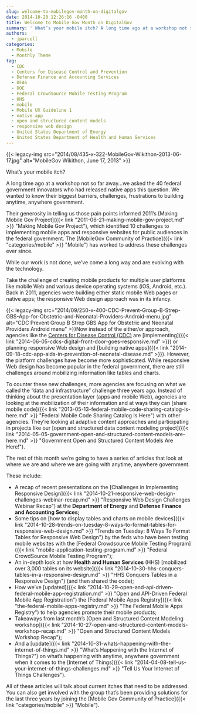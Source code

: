 ```yaml
---
slug: welcome-to-mobilegov-month-on-digitalgov
date: 2014-10-20 12:26:16 -0400
title: Welcome to Mobile Gov Month on DigitalGov
summary: ' What’s your mobile itch? A long time ago at a workshop not so far away&#8230;we asked the 40 federal government innovators who had released native apps this question. We wanted to know their biggest barriers, challenges, frustrations to building anytime, anywhere government. Their generosity in telling'
authors:
  - jparcell
categories:
  - Mobile
  - Monthly Theme
tag:
  - CDC
  - Centers for Disease Control and Prevention
  - Defense Finance and Accounting Services
  - DFAS
  - DOE
  - Federal CrowdSource Mobile Testing Program
  - HHS
  - mobile
  - Mobile UX Guideline 1
  - native app
  - open and structured content models
  - responsive web design
  - United States Department of Energy
  - United States Department of Health and Human Services
---
```


{{< legacy-img src="2014/08/435-x-322-MobileGov-Wikithon-2013-06-17.jpg" alt="MobileGov Wikithon, June 17, 2013" >}}

What’s your mobile itch?

A long time ago at a workshop not so far away&#8230;we asked the 40 federal government innovators who had released native apps this question. We wanted to know their biggest barriers, challenges, frustrations to building anytime, anywhere government.

Their generosity in telling us those pain points informed 2011’s [Making Mobile Gov Project]({{< link "2011-06-21-making-mobile-gov-project.md" >}} "Making Mobile Gov Project"), which identified 10 challenges to implementing mobile apps and responsive websites for public audiences in the federal government. The [MobileGov Community of Practice]({{< link "categories/mobile" >}} "Mobile") has worked to address these challenges ever since.

While our work is not done, we’ve come a long way and are evolving with the technology.

Take the challenge of creating mobile products for multiple user platforms like mobile Web and various device operating systems (iOS, Android, etc.). Back in 2011, agencies were building either static mobile Web pages or native apps; the responsive Web design approach was in its infancy.

{{< legacy-img src="2014/09/250-x-400-CDC-Prevent-Group-B-Strep-GBS-App-for-Obstetric-and-Neonatal-Providers-Android-menu.jpg" alt="CDC Prevent Group B Strep GBS App for Obstetric and Neonatal Providers Android menu" >}}Now instead of the either/or approach, agencies like the [Centers for Disease Control (CDC)](http://www.cdc.gov/) are [implementing]({{< link "2014-06-05-cdcs-digital-front-door-goes-responsive.md" >}}) or planning responsive Web design and [building native apps]({{< link "2014-09-18-cdc-app-aids-in-prevention-of-neonatal-disease.md" >}}). However, the platform challenges have become more sophisticated. While responsive Web design has become popular in the federal government, there are still challenges around mobilizing information like tables and charts.

To counter these new challenges, more agencies are focusing on what we called the “data and infrastructure” challenge three years ago. Instead of thinking about the presentation layer (apps and mobile Web), agencies are looking at the mobilization of their information and at ways they can [share mobile code]({{< link "2013-05-13-federal-mobile-code-sharing-catalog-is-here.md" >}} "Federal Mobile Code Sharing Catalog Is Here") with other agencies. They’re looking at adaptive content approaches and participating in projects like our [open and structured data content modeling project]({{< link "2014-05-05-government-open-and-structured-content-models-are-here.md" >}} "Government Open and Structured Content Models Are Here!").

The rest of this month we’re going to have a series of articles that look at where we are and where we are going with anytime, anywhere government.

These include:

  * A recap of recent presentations on the [Challenges in Implementing Responsive Design]({{< link "2014-10-21-responsive-web-design-challenges-webinar-recap.md" >}} "Responsive Web Design Challenges Webinar Recap") at the **Department of Energy** and **Defense Finance and Accounting Services;**
  * Some tips on [how to display tables and charts on mobile devices]({{< link "2014-10-28-trends-on-tuesday-8-ways-to-format-tables-for-responsive-web-design.md" >}} "Trends on Tuesday: 8 Ways To Format Tables for Responsive Web Design") by the feds who have been testing mobile websites with the [Federal Crowdsource Mobile Testing Program]({{< link "mobile-application-testing-program.md" >}} "Federal CrowdSource Mobile Testing Program");
  * An in-depth look at how **Health and Human Services** (HHS) [mobilized over 3,000 tables on its website]({{< link "2014-10-30-hhs-conquers-tables-in-a-responsive-design.md" >}} "HHS Conquers Tables in a Responsive Design") (and then shared the code);
  * How we&#8217;ve [updated]({{< link "2014-10-29-open-and-api-driven-federal-mobile-app-registration.md" >}} "Open and API-Driven Federal Mobile App Registration") the [Federal Mobile Apps Registry]({{< link "the-federal-mobile-apps-registry.md" >}} "The Federal Mobile Apps Registry") to help agencies promote their mobile products;
  * Takeaways from last month’s [Open and Structured Content Modeling workshop]({{< link "2014-10-27-open-and-structured-content-models-workshop-recap.md" >}} "Open and Structured Content Models Workshop Recap");
  * And a [update]({{< link "2014-10-31-whats-happening-with-the-internet-of-things.md" >}} "What’s Happening with the Internet of Things?") on what’s happening with anytime, anywhere government when it comes to the [Internet of Things]({{< link "2014-04-08-tell-us-your-internet-of-things-challenges.md" >}} "Tell Us Your Internet of Things Challenges").

All of these articles will talk about current itches that need to be addressed. You can also get involved with the group that&#8217;s been providing solutions for the last three years by joining the [Mobile Gov Community of Practice]({{< link "categories/mobile" >}} "Mobile").